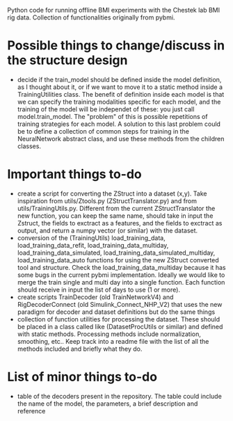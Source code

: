 Python code for running offline BMI experiments with the Chestek lab BMI rig data. Collection of functionalities originally from pybmi.

# Possible things to change/discuss in the structure design

- decide if the train_model should be defined inside the model definition, as I thought about it, or if we want to move it to a static method inside a TrainingUtilities class. The benefit of definition inside each model is that we can specify the training modalities specific for each model, and the training of the model will be independet of these: you just call model.train_model. The "problem" of this is possible repetitions of training strategies for each model. A solution to this last problem could be to define a collection of common steps for training in the NeuralNetwork abstract class, and use these methods from the children classes.

# Important things to-do

- create a script for converting the ZStruct into a dataset (x,y). Take inspiration from utils/Ztools.py (ZStructTranslator.py) and from utils/TrainingUtils.py. Different from the current ZStructTranslator the new function, you can keep the same name, should take in input the Zstruct, the fields to exctract as a features, and the fields to exctract as output, and return a numpy vector (or similar) with the dataset.
- conversion of the (TrainingUtils) load_training_data, load_training_data_refit, load_training_data_multiday, load_training_data_simulated, load_training_data_simulated_multiday, load_training_data_auto functions for using the new ZStruct converted tool and structure. Check the load_training_data_multiday because it has some bugs in the current pybmi implementation. Ideally we would like to merge the train single and multi day into a single function. Each function should receive in input the list of days to use (1 or more).
- create scripts TrainDecoder (old TrainNetworkV4) and RigDecoderConnect (old Simulink_Connect_NHP_V2) that uses the new paradigm for decoder and dataset definitions but do the same things
- collection of function utilities for processing the dataset. These should be placed in a class called like (DatasetProcUtils or similar) and defined with static methods. Processing methods include normalization, smoothing, etc.. Keep track into a readme file with the list of all the methods included and briefly what they do.

# List of minor things to-do

- table of the decoders present in the repository. The table could include the name of the model, the parameters, a brief description and reference

